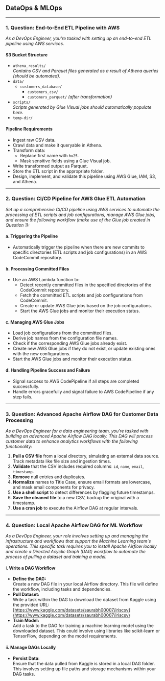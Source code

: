 ## DataOps & MLOps

---

### 1. **Question:** End-to-End ETL Pipeline with AWS

_As a DevOps Engineer, you’re tasked with setting up an end-to-end ETL pipeline using AWS services._

#### **S3 Bucket Structure**
- `athena_results/`  
  _Contains CSV and Parquet files generated as a result of Athena queries (should be automated)._
- `data/`
  - `customers_database/`
    - `customers_csv/`
    - `customers_parquet/` _(after transformation)_
- `scripts/`  
  _Scripts generated by Glue Visual jobs should automatically populate here._
- `temp-dir/`

#### **Pipeline Requirements**
- Ingest raw CSV data.
- Crawl data and make it queryable in Athena.
- Transform data:  
  - Replace first name with `hu25`.
  - Mask sensitive fields using a Glue Visual job.
- Write transformed output as Parquet.
- Store the ETL script in the appropriate folder.
- Design, implement, and validate this pipeline using AWS Glue, IAM, S3, and Athena.

---

### 2. **Question:** CI/CD Pipeline for AWS Glue ETL Automation

_Set up a comprehensive CI/CD pipeline using AWS services to automate the processing of ETL scripts and job configurations, manage AWS Glue jobs, and ensure the following workflow (make use of the Glue job created in Question 1):_

#### a. **Triggering the Pipeline**
- Automatically trigger the pipeline when there are new commits to specific directories (ETL scripts and job configurations) in an AWS CodeCommit repository.

#### b. **Processing Committed Files**
- Use an AWS Lambda function to:
  - Detect recently committed files in the specified directories of the CodeCommit repository.
  - Fetch the committed ETL scripts and job configurations from CodeCommit.
  - Create or update AWS Glue jobs based on the job configurations.
  - Start the AWS Glue jobs and monitor their execution status.

#### c. **Managing AWS Glue Jobs**
- Load job configurations from the committed files.
- Derive job names from the configuration file names.
- Check if the corresponding AWS Glue jobs already exist.
- Create new AWS Glue jobs if they do not exist, or update existing ones with the new configurations.
- Start the AWS Glue jobs and monitor their execution status.

#### d. **Handling Pipeline Success and Failure**
- Signal success to AWS CodePipeline if all steps are completed successfully.
- Handle errors gracefully and signal failure to AWS CodePipeline if any step fails.

---

### 3. **Question:** Advanced Apache Airflow DAG for Customer Data Processing

_As a DevOps Engineer for a data engineering team, you're tasked with building an advanced Apache Airflow DAG locally. This DAG will process customer data to enhance analytics workflows with the following functionality:_

1. **Pull a CSV file** from a local directory, simulating an external data source. Track metadata like file size and ingestion times.
2. **Validate** that the CSV includes required columns: `id`, `name`, `email`, `timestamp`.
3. **Remove** null entries and duplicates.
4. **Normalize** names to Title Case, ensure email formats are lowercase, and mask email components for privacy.
5. **Use a shell script** to detect differences by flagging future timestamps.
6. **Save the cleaned file** to a new CSV, backup the original with a timestamp.
7. **Use a cron job** to execute the Airflow DAG at regular intervals.

---

### 4. **Question:** Local Apache Airflow DAG for ML Workflow

_As a DevOps Engineer, your role involves setting up and managing the infrastructure and workflows that support the Machine Learning team's operations. This specific task requires you to install Apache Airflow locally and create a Directed Acyclic Graph (DAG) workflow to automate the process of pulling a dataset and training a model._

#### i. **Write a DAG Workflow**
- **Define the DAG:**  
  Create a new DAG file in your local Airflow directory. This file will define the workflow, including tasks and dependencies.
- **Pull Dataset:**  
  Write a task within the DAG to download the dataset from Kaggle using the provided URL:  
  [https://www.kaggle.com/datasets/saurabh00007/iriscsv](https://www.kaggle.com/datasets/saurabh00007/iriscsv)
- **Train Model:**  
  Add a task to the DAG for training a machine learning model using the downloaded dataset. This could involve using libraries like scikit-learn or TensorFlow, depending on the model requirements.

#### ii. **Manage DAGs Locally**
- **Persist Data:**  
  Ensure that the data pulled from Kaggle is stored in a local DAG folder. This involves setting up file paths and storage mechanisms within your DAG tasks.